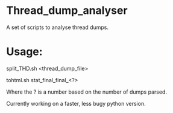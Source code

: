 # Thread_dump_analyser
A set of scripts to analyse thread dumps.


# Usage:
split_THD.sh <thread_dump_file>

tohtml.sh stat_final_final_<?>

Where the ? is a number based on the number of dumps parsed.
 
Currently working on a faster, less bugy python version.
